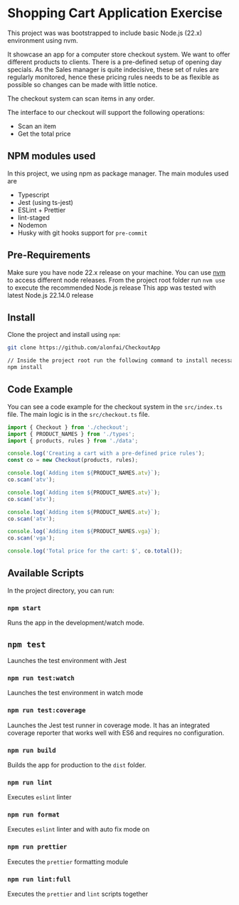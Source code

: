 # Shopping Cart Application Exercise

This project was was bootstrapped to include basic Node.js (22.x) environment using nvm.

It showcase an app for a computer store checkout system. We want to offer different products to clients. There is a pre-defined setup of opening day specials. As the Sales manager is quite indecisive, these set of rules are regularly monitored, hence these pricing rules needs to be as flexible as possible so changes can be made with little notice.

The checkout system can scan items in any order.

The interface to our checkout will support the following operations:

- Scan an item
- Get the total price

## NPM modules used

In this project, we using npm as package manager. The main modules used are

- Typescript
- Jest (using ts-jest)
- ESLint + Prettier
- lint-staged
- Nodemon
- Husky with git hooks support for `pre-commit`

## Pre-Requirements

Make sure you have node 22.x release on your machine. You can use [nvm](https://github.com/nvm-sh/nvm) to access different node releases. From the project root folder run `nvm use` to execute the recommended Node.js release
This app was tested with latest Node.js 22.14.0 release

## Install

Clone the project and install using `npm`:

```bash
git clone https://github.com/alonfai/CheckoutApp

// Inside the project root run the following command to install necessary dependencies
npm install
```

## Code Example

You can see a code example for the checkout system in the `src/index.ts` file. The main logic is in the `src/checkout.ts` file.

```typescript
import { Checkout } from './checkout';
import { PRODUCT_NAMES } from './types';
import { products, rules } from './data';

console.log('Creating a cart with a pre-defined price rules');
const co = new Checkout(products, rules);

console.log(`Adding item ${PRODUCT_NAMES.atv}`);
co.scan('atv');

console.log(`Adding item ${PRODUCT_NAMES.atv}`);
co.scan('atv');

console.log(`Adding item ${PRODUCT_NAMES.atv}`);
co.scan('atv');

console.log(`Adding item ${PRODUCT_NAMES.vga}`);
co.scan('vga');

console.log('Total price for the cart: $', co.total());
```

## Available Scripts

In the project directory, you can run:

### `npm start`

Runs the app in the development/watch mode.

## `npm test`

Launches the test environment with Jest

### `npm run test:watch`

Launches the test environment in watch mode

### `npm run test:coverage`

Launches the Jest test runner in coverage mode. It has an integrated coverage reporter that works well with ES6 and requires no configuration.

### `npm run build`

Builds the app for production to the `dist` folder.

### `npm run lint`

Executes `eslint` linter

### `npm run format`

Executes `eslint` linter and with auto fix mode on

### `npm run prettier`

Executes the `prettier` formatting module

### `npm run lint:full`

Executes the `prettier` and `lint` scripts together
